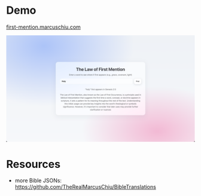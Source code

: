 
# Demo

[first-mention.marcuschiu.com](https://first-mention.marcuschiu.com)

![alt text](https://github.com/therealmarcuschiu/the-law-of-first-mention/blob/master/images/demo.png?raw=true)

# Resources

- more Bible JSONs: https://github.com/TheRealMarcusChiu/BibleTranslations
